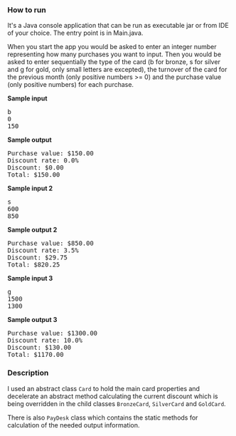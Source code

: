 ### **How to run**

It's a Java console application that can be run as executable jar 
or from IDE of your choice. The entry point is in Main.java. 

When you start the app you would be asked to enter an integer number 
representing how many purchases you want to input. Then you would be asked
to enter sequentially the type of the card (b for bronze, s for silver and
g for gold, only small letters are excepted), the turnover of the card
for the previous month (only positive numbers >= 0) and the purchase value
(only positive numbers) for each purchase.
 
**Sample input**
<pre>
b
0
150</pre>
 
**Sample output**
<pre>
Purchase value: $150.00
Discount rate: 0.0%
Discount: $0.00
Total: $150.00</pre>

**Sample input 2**
<pre>
s
600
850</pre>
 
**Sample output 2**
<pre>
Purchase value: $850.00
Discount rate: 3.5%
Discount: $29.75
Total: $820.25</pre>
 
**Sample input 3**
<pre>
g
1500
1300</pre>
 
**Sample output 3**
<pre>
Purchase value: $1300.00
Discount rate: 10.0%
Discount: $130.00
Total: $1170.00</pre>
 
### **Description**
 
 I used an abstract class `Card` to hold the main card properties and 
 decelerate an abstract method calculating the current discount which 
 is being overridden in the child classes `BronzeCard`, `SilverCard` and `GoldCard`.
 
 
 There is also `PayDesk` class which contains the static methods for 
 calculation of the needed output information. 
 